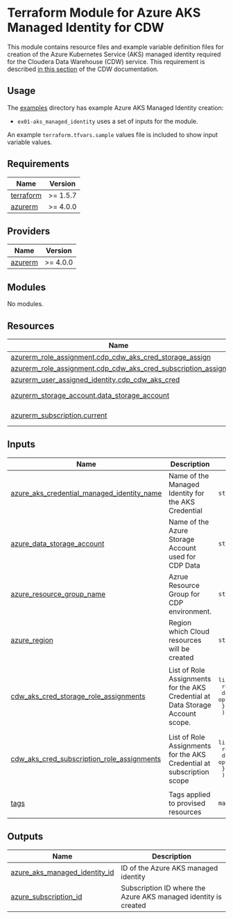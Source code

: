 <!-- BEGIN_TF_DOCS -->
# Terraform Module for Azure AKS Managed Identity for CDW

This module contains resource files and example variable definition files for creation of the Azure Kubernetes Service (AKS) managed identity required for the Cloudera Data Warehouse (CDW) service. This requirement is described [in this section](https://docs.cloudera.com/data-warehouse/cloud/azure-environments/topics/dw-azure-environment-requirements-checklist.html#pnavId5) of the CDW documentation.

## Usage

The [examples](./examples) directory has example Azure AKS Managed Identity creation:

* `ex01-aks_managed_identity` uses a set of inputs for the module.

An example `terraform.tfvars.sample` values file is included to show input variable values.

## Requirements

| Name | Version |
|------|---------|
| <a name="requirement_terraform"></a> [terraform](#requirement\_terraform) | >= 1.5.7 |
| <a name="requirement_azurerm"></a> [azurerm](#requirement\_azurerm) | >= 4.0.0 |

## Providers

| Name | Version |
|------|---------|
| <a name="provider_azurerm"></a> [azurerm](#provider\_azurerm) | >= 4.0.0 |

## Modules

No modules.

## Resources

| Name | Type |
|------|------|
| [azurerm_role_assignment.cdp_cdw_aks_cred_storage_assign](https://registry.terraform.io/providers/hashicorp/azurerm/latest/docs/resources/role_assignment) | resource |
| [azurerm_role_assignment.cdp_cdw_aks_cred_subscription_assign](https://registry.terraform.io/providers/hashicorp/azurerm/latest/docs/resources/role_assignment) | resource |
| [azurerm_user_assigned_identity.cdp_cdw_aks_cred](https://registry.terraform.io/providers/hashicorp/azurerm/latest/docs/resources/user_assigned_identity) | resource |
| [azurerm_storage_account.data_storage_account](https://registry.terraform.io/providers/hashicorp/azurerm/latest/docs/data-sources/storage_account) | data source |
| [azurerm_subscription.current](https://registry.terraform.io/providers/hashicorp/azurerm/latest/docs/data-sources/subscription) | data source |

## Inputs

| Name | Description | Type | Default | Required |
|------|-------------|------|---------|:--------:|
| <a name="input_azure_aks_credential_managed_identity_name"></a> [azure\_aks\_credential\_managed\_identity\_name](#input\_azure\_aks\_credential\_managed\_identity\_name) | Name of the Managed Identity for the AKS Credential | `string` | n/a | yes |
| <a name="input_azure_data_storage_account"></a> [azure\_data\_storage\_account](#input\_azure\_data\_storage\_account) | Name of the Azure Storage Account used for CDP Data | `string` | n/a | yes |
| <a name="input_azure_resource_group_name"></a> [azure\_resource\_group\_name](#input\_azure\_resource\_group\_name) | Azrue Resource Group for CDP environment. | `string` | n/a | yes |
| <a name="input_azure_region"></a> [azure\_region](#input\_azure\_region) | Region which Cloud resources will be created | `string` | `null` | no |
| <a name="input_cdw_aks_cred_storage_role_assignments"></a> [cdw\_aks\_cred\_storage\_role\_assignments](#input\_cdw\_aks\_cred\_storage\_role\_assignments) | List of Role Assignments for the AKS Credential at Data Storage Account scope. | <pre>list(object({<br>    role        = string<br>    description = optional(string)<br>    })<br>  )</pre> | <pre>[<br>  {<br>    "description": "Assign Storage Blob Data Owner assignment to CDP Data Storage Container to AKS Credential",<br>    "role": "Storage Blob Data Owner"<br>  }<br>]</pre> | no |
| <a name="input_cdw_aks_cred_subscription_role_assignments"></a> [cdw\_aks\_cred\_subscription\_role\_assignments](#input\_cdw\_aks\_cred\_subscription\_role\_assignments) | List of Role Assignments for the AKS Credential at subscription scope | <pre>list(object({<br>    role        = string<br>    description = optional(string)<br>    })<br>  )</pre> | <pre>[<br>  {<br>    "description": "Assign Contributor Role to AKS Credential",<br>    "role": "Contributor"<br>  }<br>]</pre> | no |
| <a name="input_tags"></a> [tags](#input\_tags) | Tags applied to provised resources | `map(any)` | `null` | no |

## Outputs

| Name | Description |
|------|-------------|
| <a name="output_azure_aks_managed_identity_id"></a> [azure\_aks\_managed\_identity\_id](#output\_azure\_aks\_managed\_identity\_id) | ID of the Azure AKS managed identity |
| <a name="output_azure_subscription_id"></a> [azure\_subscription\_id](#output\_azure\_subscription\_id) | Subscription ID where the Azure AKS managed identity is created |
<!-- END_TF_DOCS -->